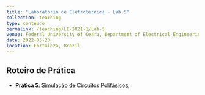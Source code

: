 ```yaml
---
title: "Laboratório de Eletrotécnica - Lab 5"
collection: teaching
type: conteudo
permalink: /teaching/LE-2021-1/Lab-5
venue: Federal University of Ceara, Department of Electrical Engineering
date: 2022-03-23
location: Fortaleza, Brazil
---
```


## Roteiro de Prática
- [**Prática 5**: Simulação de Circuitos Polifásicos](https://drive.google.com/file/d/1Dn-2mGvoAPNVaECHNxP0KvMhgYjOASJS/view?usp=sharing);
